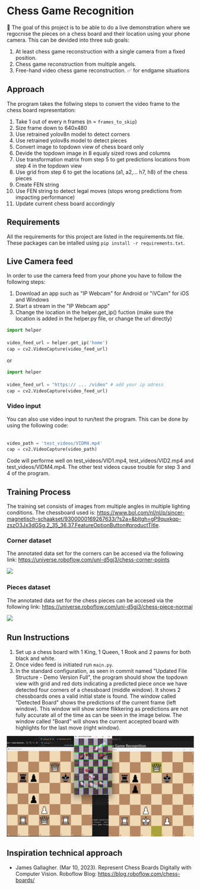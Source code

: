 # Chess Game Recognition
:triangular_flag_on_post: The goal of this project is to be able to do a live demonstration where we regocnise the pieces on a chess board and their location using your phone camera. This can be devided into three sub goals:
1. At least chess game reconstruction with a single camera from a fixed position.
2. Chess game reconstruction from multiple angels.
3. Free-hand video chess game reconstruction. :white_check_mark: for endgame situations

## Approach
The program takes the follwing steps to convert the video frame to the chess board representation:
1. Take 1 out of every n frames (n = `frames_to_skip`)
2. Size frame down to 640x480
3. Use retrained yolov8n model to detect corners
4. Use retrained yolov8s model to detect pieces
5. Convert image to topdown view of chess board only
6. Devide the topdown image in 8 equaly sized rows and columns
7. Use transformation matrix from step 5 to get predictions locations from step 4 in the topdown view
8. Use grid from step 6 to get the locations (a1, a2,... h7, h8) of the chess pieces
9. Create FEN string
10. Use FEN string to detect legal moves (stops wrong predictions from impacting performance)
11. Update current chess board accordingly



## Requirements 
All the requirements for this project are listed in the requirements.txt file. These packages can be intalled using `pip install -r requirements.txt`.

## Live Camera feed
In order to use the camera feed from your phone you have to follow the following steps:
1. Download an app such as "IP Webcam" for Android or "iVCam" for iOS and Windows
2. Start a stream in the "IP Webcam app"
3. Change the location in the helper.get_ip() fuction (make sure the location is added in the helper.py file, or change the url directly)
```python
import helper

video_feed_url = helper.get_ip('home')
cap = cv2.VideoCapture(video_feed_url)
```
or
```python
import helper

video_feed_url = "https:// ... /video" # add your ip adress
cap = cv2.VideoCapture(video_feed_url)
```
### Video input
You can also use video input to run/test the program. This can be done by using the following code:
```python

video_path = 'test_videos/VIDM4.mp4'  
cap = cv2.VideoCapture(video_path)
```
Code will performe well on test_videos/VID1.mp4, test_videos/VID2.mp4 and test_videos/VIDM4.mp4. The other test videos cause trouble for step 3 and 4 of the program. 

## Training Process
The training set consists of images from multiple angles in multiple lighting conditions. The chessboard used is: https://www.bol.com/nl/nl/p/sincer-magnetisch-schaakset/9300000169267633/?s2a=&bltgh=gP9quxkqp-zszO3Jx3dGSg.2_35_36.37.FeatureOptionButton#productTitle. 

### Corner dataset
The annotated data set for the corners can be accesed via the following link: https://universe.roboflow.com/uni-d5gj3/chess-corner-points

<a href="https://universe.roboflow.com/uni-d5gj3/chess-corner-points">
    <img src="https://app.roboflow.com/images/download-dataset-badge.svg"></img>
</a>

### Pieces dataset
The annotated data set for the chess pieces can be accesed via the following link: https://universe.roboflow.com/uni-d5gj3/chess-piece-normal

<a href="https://universe.roboflow.com/uni-d5gj3/chess-piece-normal">
    <img src="https://app.roboflow.com/images/download-dataset-badge.svg"></img>
</a>

## Run Instructions
1. Set up a chess board with 1 King, 1 Queen, 1 Rook and 2 pawns for both black and white. 
2. Once video feed is initiated run `main.py`. 
3. In the standard configuration, as seen in commit named "Updated File Structure - Demo Version Full", the program should show the topdown view with grid and red dots indicating a predicted piece once we have detected four corners of a chessboard (middle window). It shows 2 chessboards ones a valid initial state is found. The window called "Detected Board" shows the predictions of the current frame (left window). This window will show some flikkering as predictions are not fully accurate all of the time as can be seen in the image below. The window called "Board" will shows the current accepted board with highlights for the last move (right window). 

![alt text](image.png)

## Inspiration technical approach
- James Gallagher. (Mar 10, 2023). Represent Chess Boards Digitally with Computer Vision. Roboflow Blog: https://blog.roboflow.com/chess-boards/


